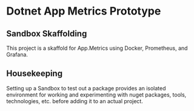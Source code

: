 ﻿# Dotnet App Metrics Prototype

## Sandbox Skaffolding

This project is a skaffold for App.Metrics using Docker, Prometheus, and Grafana.

## Housekeeping

Setting up a Sandbox to test out a package provides an isolated environment for working and experimenting with nuget packages, tools, technologies, etc.
before adding it to an actual project. 
